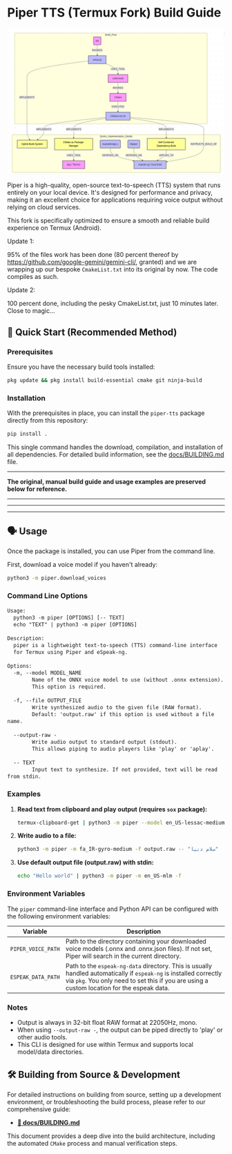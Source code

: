 # Piper TTS (Termux Fork) Build Guide

![Build Architecture](Architecture_materials/Mermaid_Piper_02.png)

Piper is a high-quality, open-source text-to-speech (TTS) system that runs entirely on your local device. It's designed for performance and privacy, making it an excellent choice for applications requiring voice output without relying on cloud services.

This fork is specifically optimized to ensure a smooth and reliable build experience on Termux (Android).

Update 1: 

95% of the files work has been done (80 percent thereof by https://github.com/google-gemini/gemini-cli/, granted) and we are wrapping up our bespoke `CmakeList.txt` into its original by now. The code compiles as such. 

Update 2: 

100 percent done, including the pesky CmakeList.txt, just 10 minutes later. Close to magic... 


## 🚀 Quick Start (Recommended Method)

### Prerequisites

Ensure you have the necessary build tools installed:

```bash
pkg update && pkg install build-essential cmake git ninja-build
```

### Installation

With the prerequisites in place, you can install the `piper-tts` package directly from this repository:

```bash
pip install .
```

This single command handles the download, compilation, and installation of all dependencies. For detailed build information, see the [docs/BUILDING.md](docs/BUILDING.md) file.

---

**The original, manual build guide and usage examples are preserved below for reference.**

---






---






---



## 🗣️ Usage

Once the package is installed, you can use Piper from the command line.

First, download a voice model if you haven't already:
```bash
python3 -m piper.download_voices
```

### Command Line Options

```
Usage:
  python3 -m piper [OPTIONS] [-- TEXT]
  echo "TEXT" | python3 -m piper [OPTIONS]

Description:
  piper is a lightweight text-to-speech (TTS) command-line interface
  for Termux using Piper and eSpeak-ng.

Options:
  -m, --model MODEL_NAME
        Name of the ONNX voice model to use (without .onnx extension).
        This option is required.

  -f, --file OUTPUT_FILE
        Write synthesized audio to the given file (RAW format).
        Default: 'output.raw' if this option is used without a file name.

  --output-raw -
        Write audio output to standard output (stdout).
        This allows piping to audio players like 'play' or 'aplay'.

  -- TEXT
        Input text to synthesize. If not provided, text will be read from stdin.
```

### Examples

1.  **Read text from clipboard and play output (requires `sox` package):**

    ```bash
    termux-clipboard-get | python3 -m piper --model en_US-lessac-medium --output-raw | play -t raw -r 22050 -e signed-integer -b 16 -c 1 -
    ```

2.  **Write audio to a file:**

    ```bash
    python3 -m piper -m fa_IR-gyro-medium -f output.raw -- "سلام دنیا"
    ```

3.  **Use default output file (output.raw) with stdin:**

    ```bash
    echo "Hello world" | python3 -m piper -m en_US-mlm -f
    ```

### Environment Variables

The `piper` command-line interface and Python API can be configured with the following environment variables:

| Variable | Description |
|---|---|
| `PIPER_VOICE_PATH` | Path to the directory containing your downloaded voice models (.onnx and .onnx.json files). If not set, Piper will search in the current directory. |
| `ESPEAK_DATA_PATH` | Path to the `espeak-ng-data` directory. This is usually handled automatically if `espeak-ng` is installed correctly via `pkg`. You only need to set this if you are using a custom location for the espeak data. |

### Notes

- Output is always in 32-bit float RAW format at 22050Hz, mono.
- When using `--output-raw -`, the output can be piped directly to 'play' or other audio tools.
- This CLI is designed for use within Termux and supports local model/data directories.

## 🛠️ Building from Source & Development

For detailed instructions on building from source, setting up a development environment, or troubleshooting the build process, please refer to our comprehensive guide:

*   **[📄 docs/BUILDING.md](docs/BUILDING.md)**

This document provides a deep dive into the build architecture, including the automated `CMake` process and manual verification steps.
 
